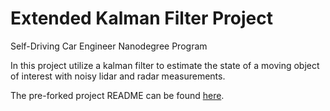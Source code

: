 # Extended Kalman Filter Project
Self-Driving Car Engineer Nanodegree Program

In this project utilize a kalman filter to estimate the state of a moving object of interest with noisy lidar and radar measurements.

The pre-forked project README can be found [here](README_ori.md).
